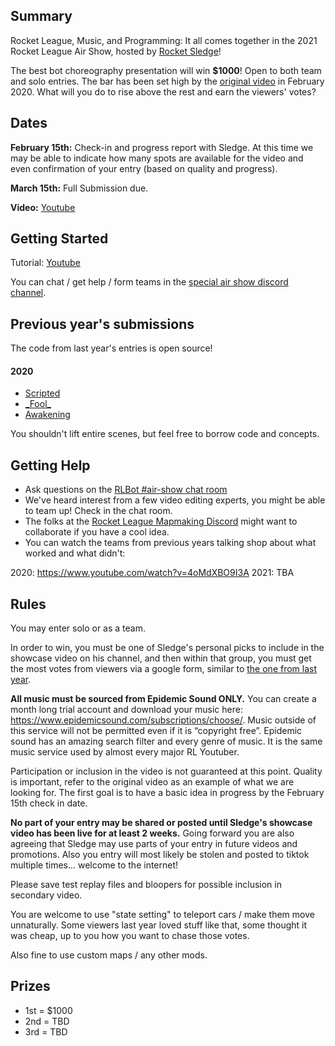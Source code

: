 ## Summary

Rocket League, Music, and Programming: It all comes together in the 2021 Rocket League Air Show, hosted by [Rocket Sledge](https://www.youtube.com/channel/UC9t5ff1rz71eC4ZObmq6Yqg)!

The best bot choreography presentation will win **$1000**! Open to both team and solo entries. The bar has been set high by the [original video](https://www.youtube.com/watch?v=x53kCucaLlI) in February 2020. What will you do to rise above the rest and earn the viewers' votes?

## Dates

**February 15th:** Check-in and progress report with Sledge. At this time we may be able to indicate how many spots are available for the video and even confirmation of your entry (based on quality and progress).

**March 15th:** Full Submission due.

**Video:**
[Youtube](https://www.youtube.com/watch?v=zUfq-Fe9BZk)

## Getting Started

Tutorial: [Youtube](https://www.youtube.com/watch?v=F3OpOdUavfw)

You can chat / get help / form teams in the [special air show discord channel](https://discord.gg/XhqP5PNfeq).

## Previous year's submissions

The code from last year's entries is open source!

#### 2020

- [Scripted](https://github.com/tarehart/RLBotChoreography/tree/scripted)
- [\_Fool\_](https://github.com/DaCoolOne/HiveWriter)
- [Awakening](https://github.com/Darxeal/Choreography)

You shouldn't lift entire scenes, but feel free to borrow code and concepts.

## Getting Help

- Ask questions on the [RLBot #air-show chat room](https://discord.gg/XhqP5PNfeq)
- We've heard interest from a few video editing experts, you might be able to team up! Check in the chat room.
- The folks at the [Rocket League Mapmaking Discord](https://discord.gg/Bby3tZrMhk) might want to collaborate if you have a cool idea.
- You can watch the teams from previous years talking shop about what worked and what didn't:

2020: https://www.youtube.com/watch?v=4oMdXBO9I3A
2021: TBA

## Rules

You may enter solo or as a team.

In order to win, you must be one of Sledge's personal picks to include in the showcase video on his channel, and then within that group, you must get the most votes from viewers via a google form, similar to [the one from last year](https://docs.google.com/forms/d/e/1FAIpQLSeR8-4XD2K_DK6xOcJZ7YpsazTU0Dyzmt0mrEiA_5KSRMUPBQ/viewanalytics).

**All music must be sourced from Epidemic Sound ONLY.** You can create a month long trial account and download your music here: https://www.epidemicsound.com/subscriptions/choose/. Music outside of this service will not be permitted even if it is “copyright free”. Epidemic sound has an amazing search filter and every genre of music. It is the same music service used by almost every major RL Youtuber.

Participation or inclusion in the video is not guaranteed at this point. Quality is important, refer to the original video as an example of what we are looking for. The first goal is to have a basic idea in progress by the February 15th check in date.

**No part of your entry may be shared or posted until Sledge's showcase video has been live for at least 2 weeks.** Going forward you are also agreeing that Sledge may use parts of your entry in future videos and promotions. Also you entry will most likely be stolen and posted to tiktok multiple times... welcome to the internet!

Please save test replay files and bloopers for possible inclusion in secondary video.

You are welcome to use "state setting" to teleport cars / make them move unnaturally. Some viewers last year loved stuff like that, some thought it was cheap, up to you how you want to chase those votes.

Also fine to use custom maps / any other mods.

## Prizes

- 1st = $1000
- 2nd = TBD
- 3rd = TBD
